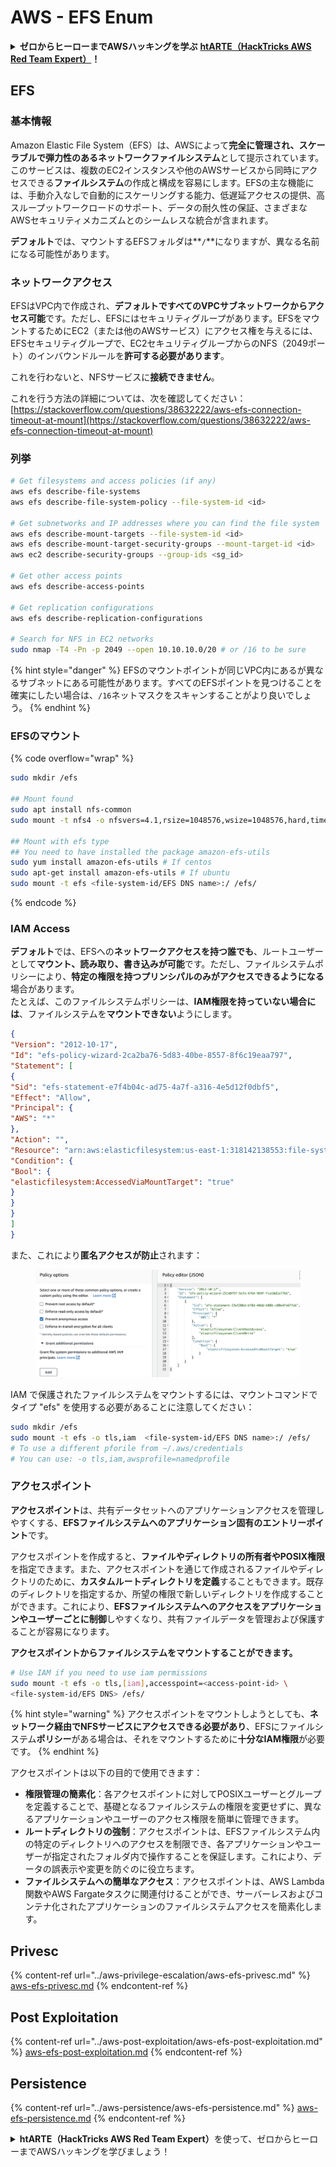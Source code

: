 # AWS - EFS Enum

<details>

<summary><strong>ゼロからヒーローまでAWSハッキングを学ぶ</strong> <a href="https://training.hacktricks.xyz/courses/arte"><strong>htARTE（HackTricks AWS Red Team Expert）</strong></a><strong>！</strong></summary>

HackTricksをサポートする他の方法：

* **HackTricksで企業を宣伝したい**または**HackTricksをPDFでダウンロードしたい**場合は、[**SUBSCRIPTION PLANS**](https://github.com/sponsors/carlospolop)をチェックしてください！
* [**公式PEASS＆HackTricksグッズ**](https://peass.creator-spring.com)を入手する
* [**The PEASS Family**](https://opensea.io/collection/the-peass-family)を発見し、独占的な[**NFTs**](https://opensea.io/collection/the-peass-family)のコレクションを見つける
* **💬 [**Discordグループ**](https://discord.gg/hRep4RUj7f)に参加するか、[**telegramグループ**](https://t.me/peass)に参加するか、**Twitter** 🐦 [**@hacktricks\_live**](https://twitter.com/hacktricks\_live)**をフォローする**
* **ハッキングトリックを共有するには、** [**HackTricks**](https://github.com/carlospolop/hacktricks)と[**HackTricks Cloud**](https://github.com/carlospolop/hacktricks-cloud)のGitHubリポジトリにPRを提出してください。

</details>

## EFS

### 基本情報

Amazon Elastic File System（EFS）は、AWSによって**完全に管理され、スケーラブルで弾力性のあるネットワークファイルシステム**として提示されています。このサービスは、複数のEC2インスタンスや他のAWSサービスから同時にアクセスできる**ファイルシステム**の作成と構成を容易にします。EFSの主な機能には、手動介入なしで自動的にスケーリングする能力、低遅延アクセスの提供、高スループットワークロードのサポート、データの耐久性の保証、さまざまなAWSセキュリティメカニズムとのシームレスな統合が含まれます。

**デフォルト**では、マウントするEFSフォルダは**`/`**になりますが、異なる名前になる可能性があります。

### ネットワークアクセス

EFSはVPC内で作成され、**デフォルトですべてのVPCサブネットワークからアクセス可能**です。ただし、EFSにはセキュリティグループがあります。EFSをマウントするためにEC2（または他のAWSサービス）にアクセス権を与えるには、EFSセキュリティグループで、EC2セキュリティグループからのNFS（2049ポート）のインバウンドルールを**許可する必要があります**。

これを行わないと、NFSサービスに**接続できません**。

これを行う方法の詳細については、次を確認してください：[https://stackoverflow.com/questions/38632222/aws-efs-connection-timeout-at-mount](https://stackoverflow.com/questions/38632222/aws-efs-connection-timeout-at-mount)

### 列挙
```bash
# Get filesystems and access policies (if any)
aws efs describe-file-systems
aws efs describe-file-system-policy --file-system-id <id>

# Get subnetworks and IP addresses where you can find the file system
aws efs describe-mount-targets --file-system-id <id>
aws efs describe-mount-target-security-groups --mount-target-id <id>
aws ec2 describe-security-groups --group-ids <sg_id>

# Get other access points
aws efs describe-access-points

# Get replication configurations
aws efs describe-replication-configurations

# Search for NFS in EC2 networks
sudo nmap -T4 -Pn -p 2049 --open 10.10.10.0/20 # or /16 to be sure
```
{% hint style="danger" %}
EFSのマウントポイントが同じVPC内にあるが異なるサブネットにある可能性があります。すべてのEFSポイントを見つけることを確実にしたい場合は、`/16`ネットマスクをスキャンすることがより良いでしょう。
{% endhint %}

### EFSのマウント

{% code overflow="wrap" %}
```bash
sudo mkdir /efs

## Mount found
sudo apt install nfs-common
sudo mount -t nfs4 -o nfsvers=4.1,rsize=1048576,wsize=1048576,hard,timeo=600,retrans=2,noresvport <IP>:/ /efs

## Mount with efs type
## You need to have installed the package amazon-efs-utils
sudo yum install amazon-efs-utils # If centos
sudo apt-get install amazon-efs-utils # If ubuntu
sudo mount -t efs <file-system-id/EFS DNS name>:/ /efs/
```
{% endcode %}

### IAM Access

**デフォルト**では、EFSへの**ネットワークアクセスを持つ誰でも**、ルートユーザーとして**マウント、読み取り、書き込みが可能**です。ただし、ファイルシステムポリシーにより、**特定の権限を持つプリンシパルのみがアクセスできるようになる**場合があります。\
たとえば、このファイルシステムポリシーは、**IAM権限を持っていない場合には**、ファイルシステムを**マウントできない**ようにします。
```json
{
"Version": "2012-10-17",
"Id": "efs-policy-wizard-2ca2ba76-5d83-40be-8557-8f6c19eaa797",
"Statement": [
{
"Sid": "efs-statement-e7f4b04c-ad75-4a7f-a316-4e5d12f0dbf5",
"Effect": "Allow",
"Principal": {
"AWS": "*"
},
"Action": "",
"Resource": "arn:aws:elasticfilesystem:us-east-1:318142138553:file-system/fs-0ab66ad201b58a018",
"Condition": {
"Bool": {
"elasticfilesystem:AccessedViaMountTarget": "true"
}
}
}
]
}
```
また、これにより**匿名アクセスが防止**されます：

<figure><img src="../../../.gitbook/assets/image (278).png" alt=""><figcaption></figcaption></figure>

IAM で保護されたファイルシステムをマウントするには、マウントコマンドでタイプ "efs" を使用する必要があることに注意してください：
```bash
sudo mkdir /efs
sudo mount -t efs -o tls,iam  <file-system-id/EFS DNS name>:/ /efs/
# To use a different pforile from ~/.aws/credentials
# You can use: -o tls,iam,awsprofile=namedprofile
```
### アクセスポイント

**アクセスポイント**は、共有データセットへのアプリケーションアクセスを管理しやすくする、**EFSファイルシステムへのアプリケーション固有のエントリーポイント**です。

アクセスポイントを作成すると、**ファイルやディレクトリの所有者やPOSIX権限**を指定できます。また、アクセスポイントを通じて作成されるファイルやディレクトリのために、**カスタムルートディレクトリを定義**することもできます。既存のディレクトリを指定するか、所望の権限で新しいディレクトリを作成することができます。これにより、**EFSファイルシステムへのアクセスをアプリケーションやユーザーごとに制御**しやすくなり、共有ファイルデータを管理および保護することが容易になります。

**アクセスポイントからファイルシステムをマウントすることができます。**
```bash
# Use IAM if you need to use iam permissions
sudo mount -t efs -o tls,[iam],accesspoint=<access-point-id> \
<file-system-id/EFS DNS> /efs/
```
{% hint style="warning" %}
アクセスポイントをマウントしようとしても、**ネットワーク経由でNFSサービスにアクセスできる必要があり**、EFSにファイルシステム**ポリシー**がある場合は、それをマウントするために**十分なIAM権限**が必要です。
{% endhint %}

アクセスポイントは以下の目的で使用できます：

* **権限管理の簡素化**：各アクセスポイントに対してPOSIXユーザーとグループを定義することで、基礎となるファイルシステムの権限を変更せずに、異なるアプリケーションやユーザーのアクセス権限を簡単に管理できます。
* **ルートディレクトリの強制**：アクセスポイントは、EFSファイルシステム内の特定のディレクトリへのアクセスを制限でき、各アプリケーションやユーザーが指定されたフォルダ内で操作することを保証します。これにより、データの誤表示や変更を防ぐのに役立ちます。
* **ファイルシステムへの簡単なアクセス**：アクセスポイントは、AWS Lambda関数やAWS Fargateタスクに関連付けることができ、サーバーレスおよびコンテナ化されたアプリケーションのファイルシステムアクセスを簡素化します。

## Privesc

{% content-ref url="../aws-privilege-escalation/aws-efs-privesc.md" %}
[aws-efs-privesc.md](../aws-privilege-escalation/aws-efs-privesc.md)
{% endcontent-ref %}

## Post Exploitation

{% content-ref url="../aws-post-exploitation/aws-efs-post-exploitation.md" %}
[aws-efs-post-exploitation.md](../aws-post-exploitation/aws-efs-post-exploitation.md)
{% endcontent-ref %}

## Persistence

{% content-ref url="../aws-persistence/aws-efs-persistence.md" %}
[aws-efs-persistence.md](../aws-persistence/aws-efs-persistence.md)
{% endcontent-ref %}

<details>

<summary><strong>htARTE（HackTricks AWS Red Team Expert）</strong>を使って、ゼロからヒーローまでAWSハッキングを学びましょう！</summary>

HackTricksをサポートする他の方法：

* **HackTricksで企業を宣伝したい**、または**HackTricksをPDFでダウンロードしたい**場合は、[**SUBSCRIPTION PLANS**](https://github.com/sponsors/carlospolop)をチェックしてください！
* [**公式PEASS＆HackTricksのグッズ**](https://peass.creator-spring.com)を手に入れる
* [**The PEASS Family**](https://opensea.io/collection/the-peass-family)を発見し、独占的な[**NFTs**](https://opensea.io/collection/the-peass-family)コレクションを見つける
* 💬 [**Discordグループ**](https://discord.gg/hRep4RUj7f)や[**telegramグループ**](https://t.me/peass)に**参加**するか、**Twitter** 🐦 [**@hacktricks\_live**](https://twitter.com/hacktricks\_live)を**フォロー**する
* **HackTricks**と**HackTricks Cloud**のGitHubリポジトリにPRを提出して、あなたのハッキングテクニックを共有する

</details>
